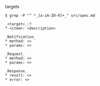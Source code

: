 targets

```console
$ grep -P "^ *_[a-zA-Z0-9]+_" src/spec.md  
```

```
_<target>_:?
* <item>: <description>
```

```
_Notification_
* method: <>
* params: <>

_Request_
* method: <>
* params: <>

_Response_
* result: <>
* error: <>
```
